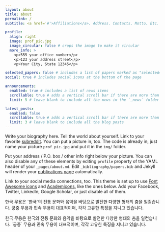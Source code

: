 ```yaml
---
layout: about
title: about
permalink: /
subtitle: <a href='#'>Affiliations</a>. Address. Contacts. Motto. Etc.

profile:
  align: right
  image: prof_pic.jpg
  image_circular: false # crops the image to make it circular
  more_info: >
    <p>555 your office number</p>
    <p>123 your address street</p>
    <p>Your City, State 12345</p>

selected_papers: false # includes a list of papers marked as "selected={true}"
social: true # includes social icons at the bottom of the page

announcements:
  enabled: true # includes a list of news items
  scrollable: true # adds a vertical scroll bar if there are more than 3 news items
  limit: 5 # leave blank to include all the news in the `_news` folder

latest_posts:
  enabled: false
  scrollable: true # adds a vertical scroll bar if there are more than 3 new posts items
  limit: 3 # leave blank to include all the blog posts
---
```


Write your biography here. Tell the world about yourself. Link to your favorite [subreddit](http://reddit.com). You can put a picture in, too. The code is already in, just name your picture `prof_pic.jpg` and put it in the `img/` folder.

Put your address / P.O. box / other info right below your picture. You can also disable any of these elements by editing `profile` property of the YAML header of your `_pages/about.md`. Edit `_bibliography/papers.bib` and Jekyll will render your [publications page](/al-folio/publications/) automatically.

Link to your social media connections, too. This theme is set up to use [Font Awesome icons](https://fontawesome.com/) and [Academicons](https://jpswalsh.github.io/academicons/), like the ones below. Add your Facebook, Twitter, LinkedIn, Google Scholar, or just disable all of them.

<p class="noto-sans-kr">한국 무용은 `한국`의 전통 문화와 음악을 바탕으로 발전한 다양한 형태의 춤을 일컫습니다. 궁중 무용과 민속 무용이 대표적이며, 각각 고유한 특징을 지니고 있습니다.</p>

<p class="noto-serif-kr">한국 무용은 한국의 전통 문화와 음악을 바탕으로 발전한 다양한 형태의 춤을 일컫습니다. `궁중` 무용과 민속 무용이 대표적이며, 각각 고유한 특징을 지니고 있습니다.</p>
